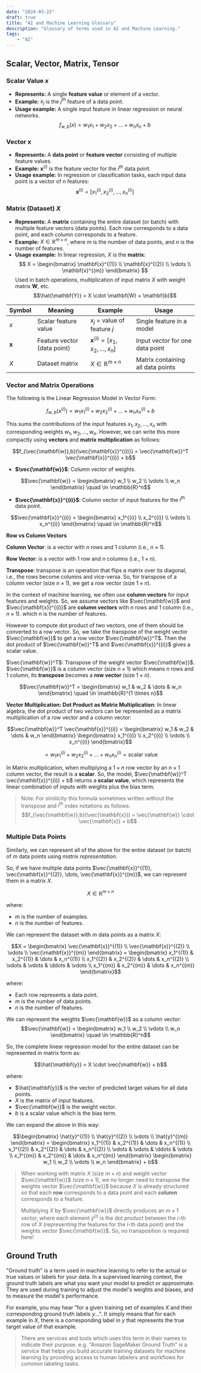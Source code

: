 ```yaml
---
date: "2024-03-22"
draft: true
title: "AI and Machine Learning Glossary"
description: "Glossary of terms used in AI and Machine Learning."
tags:
    - "AI"
---
```



## Scalar, Vector, Matrix, Tensor
### Scalar Value **$x$**
- **Represents:** A single **feature value** or element of a vector.
- **Example:** $x_j$ is the $j^{th}$ feature of a data point.
- **Usage example:** A single input feature in linear regression or neural networks.
$$f_{w,b}(x) = w_{1}x_{1} + w_{2}x_{2} + \dots + w_{n}x_{n} + b$$


### Vector **$\mathbf{x}$**
- **Represents:** A **data point** or **feature vector** consisting of multiple feature values.
- **Example:** $\mathbf{x}^{(i)}$ is the feature vector for the $i^{th}$ data point.
- **Usage example:** In regression or classification tasks, each input data point is a vector of n features:
$$\mathbf{x}^{(i)} = [x_1^{(i)}, x_2^{(i)}, \dots, x_n^{(i)}]$$


### Matrix (Dataset) $X$
- **Represents:** A **matrix** containing the entire dataset (or batch) with multiple feature vectors (data points). Each row corresponds to a data point, and each column corresponds to a feature.
- **Example:** $X \in \mathbb{R}^{m \times n}$, where $m$ is the number of data points, and $n$ is the number of features.
- **Usage example:** In linear regression, $X$ is the **matrix**:
 $$
    X =
    \begin{bmatrix}
    \mathbf{x}^{(1)} \\
    \mathbf{x}^{(2)} \\
    \vdots \\
    \mathbf{x}^{(m)}
    \end{bmatrix}
 $$
Used in batch operations, multiplication of input matrix $X$ with weight matrix $\mathbf{W}$, etc.
$$\hat{\mathbf{Y}} = X \cdot \mathbf{W} + \mathbf{b}$$


|Symbol|Meaning|Example|Usage|
|-|-|-|-|
| $x$ | Scalar feature value | $x_j$ = value of feature $j$ | Single feature in a model |
| $\mathbf{x}$ | Feature vector (data point) | $\mathbf{x}^{(i)} = [x_1, x_2, \dots, x_n]$ | Input vector for one data point |
| $X$ | Dataset matrix | $X \in \mathbb{R}^{m \times n}$ | Matrix containing all data points |


### Vector and Matrix Operations

The following is the Linear Regression Model in Vector Form:

$$f_{w,b}(x^{(i)}) = w_1 x_1^{(i)} + w_2 x_2^{(i)} + \dots + w_n x_n^{(i)} + b$$

This sums the contributions of the input features $x_1, x_2, \dots, x_n$ with corresponding weights $w_1, w_2, \dots, w_n$. However, we can write this more compactly using **vectors** and **matrix multiplication** as follows:


$$f_{\vec{\mathbf{w}},b}(\vec{\mathbf{x}}^{(i)}) = \vec{\mathbf{w}}^T \vec{\mathbf{x}}^{(i)} + b$$

- **$\vec{\mathbf{w}}$**: Column vector of weights.

$$\vec{\mathbf{w}} = \begin{bmatrix} w_1 \\ w_2 \\ \vdots \\ w_n \end{bmatrix} \quad \in \mathbb{R}^n$$

- **$\vec{\mathbf{x}}^{(i)}$**: Column vector of input features for the $i^{th}$ data point.

$$\vec{\mathbf{x}}^{(i)} = \begin{bmatrix} x_1^{(i)} \\ x_2^{(i)} \\ \vdots \\ x_n^{(i)} \end{bmatrix} \quad \in \mathbb{R}^n$$

**Row vs Column Vectors**

**Column Vector**: is a vector with $n$ rows and 1 column (i.e., $n \times 1$).

**Row Vector**: is a vector with 1 row and $n$ columns (i.e., $1 \times n$).

**Transpose**: transpose is an operation that flips a matrix over its diagonal, i.e., the rows become columns and vice-versa. So, for transpose of a column vector (size $n \times 1$), we get a row vector (size $1 \times n$).

In the context of machine learning, we often use **column vectors** for input features and weights. So, we assume vectors like $\vec{\mathbf{w}}$ and $\vec{\mathbf{x}}^{(i)}$ are **column vectors** with $n$ rows and 1 column (i.e., $n \times 1$). which $n$ is the number of features.

However to compute dot product of two vectors, one of them should be converted to a row vector. So, we take the transpose of the weight vector $\vec{\mathbf{w}}$ to get a row vector $\vec{\mathbf{w}}^T$. Then the dot product of $\vec{\mathbf{w}}^T$ and $\vec{\mathbf{x}}^{(i)}$ gives a scalar value.

$\vec{\mathbf{w}}^T$: Transpose of the weight vector $\vec{\mathbf{w}}$. $\vec{\mathbf{w}}$ is a column vector (size $n \times 1$) which means $n$ rows and $1$ column, its **transpose** becomes a **row vector** (size $1 \times n$).

$$\vec{\mathbf{w}}^T = \begin{bmatrix} w_1 & w_2 & \dots & w_n \end{bmatrix} \quad \in \mathbb{R}^{1 \times n}$$


**Vector Multiplication: Dot Product as Matrix Multiplication**: In linear algebra, the dot product of two vectors can be represented as a matrix multiplication of a row vector and a column vector:

$$\vec{\mathbf{w}}^T \vec{\mathbf{x}}^{(i)} =  \begin{bmatrix} w_1 & w_2 & \dots & w_n \end{bmatrix} \begin{bmatrix} x_1^{(i)} \\ x_2^{(i)} \\ \vdots \\ x_n^{(i)} \end{bmatrix}$$

$$= w_1 x_1^{(i)} + w_2 x_2^{(i)} + \dots + w_n x_n^{(i)} = \text{scalar value}$$

In Matrix multiplication, when multiplying a $1 \times n$ row vector by an $n \times 1$ column vector, the result is a **scalar**. So, the model, $\vec{\mathbf{w}}^T \vec{\mathbf{x}}^{(i)} + b$ returns a **scalar value**, which represents the linear combination of inputs with weights plus the bias term.

> Note: For similicity this formula sometimes written without the transpose and ${i}^{th}$ index notations as follows:
> $$f_{\vec{\mathbf{w}},b}(\vec{\mathbf{x}}) = \vec{\mathbf{w}} \cdot \vec{\mathbf{x}} + b$$

### **Multiple Data Points**
Similarly, we can represent all of the above for the entire dataset (or batch) of $m$ data points using _matrix representation_.

So, if we have multiple data points $\vec{\mathbf{x}}^{(1)}, \vec{\mathbf{x}}^{(2)}, \dots, \vec{\mathbf{x}}^{(m)}$, we can represent them in a matrix $X$.

$$X \in \mathbb{R}^{m \times n}$$

where:
- $m$ is the number of examples.
- $n$ is the number of features.


We can represent the dataset with $m$ data points as a matrix $X$:

$$X = \begin{bmatrix} \vec{\mathbf{x}}^{(1)} \\ \vec{\mathbf{x}}^{(2)} \\ \vdots \\ \vec{\mathbf{x}}^{(m)} \end{bmatrix} = \begin{bmatrix} x_1^{(1)} & x_2^{(1)} & \dots & x_n^{(1)} \\ x_1^{(2)} & x_2^{(2)} & \dots & x_n^{(2)} \\ \vdots & \vdots & \ddots & \vdots \\ x_1^{(m)} & x_2^{(m)} & \dots & x_n^{(m)} \end{bmatrix}$$

where:
- Each row represents a data point.
- $m$ is the number of data points.
- $n$ is the number of features.

We can represent the weights $\vec{\mathbf{w}}$ as a column vector:
$$\vec{\mathbf{w}} = \begin{bmatrix} w_1 \\ w_2 \\ \vdots \\ w_n \end{bmatrix} \quad \in \mathbb{R}^n$$


So, the complete linear regression model for the entire dataset can be represented in matrix form as:

$$\hat{\mathbf{y}} = X \cdot \vec{\mathbf{w}} + b$$

where:
- $\hat{\mathbf{y}}$ is the vector of predicted target values for all data points.
- $X$ is the matrix of input features.
- $\vec{\mathbf{w}}$ is the weight vector.
- $b$ is a scalar value which is the bias term.


We can expand the above in this way:

$$\begin{bmatrix} \hat{y}^{(1)} \\ \hat{y}^{(2)} \\ \vdots \\ \hat{y}^{(m)} \end{bmatrix} = \begin{bmatrix} x_1^{(1)} & x_2^{(1)} & \dots & x_n^{(1)} \\ x_1^{(2)} & x_2^{(2)} & \dots & x_n^{(2)} \\ \vdots & \vdots & \ddots & \vdots \\ x_1^{(m)} & x_2^{(m)} & \dots & x_n^{(m)} \end{bmatrix} \begin{bmatrix} w_1 \\ w_2 \\ \vdots \\ w_n \end{bmatrix} + b$$

> When working with matrix $X$ (size $m \times n$) and weight vector $\vec{\mathbf{w}}$ (size $n \times 1$), we no longer need to transpose the weights vector $\vec{\mathbf{w}}$ because $X$ is already structured so that each **row** corresponds to a data point and each **column** corresponds to a feature.
>
> Multiplying $X$ by $\vec{\mathbf{w}}$ directly produces an $m \times 1$ vector, where each element $\hat{y}^{(i)}$ is the dot product between the $i$-th row of $X$ (representing the features for the $i$-th data point) and the weights vector $\vec{\mathbf{w}}$. So, no transposition is required here!

## Ground Truth
"Ground truth" is a term used in machine learning to refer to the actual or true values or labels for your data. In a supervised learning context, the ground truth labels are what you want your model to predict or approximate. They are used during training to adjust the model's weights and biases, and to measure the model's performance.

For example, you may hear "for a given training set of examples $X$ and their corresponding ground truth labels $y$...". It simply means that for each example in $X$, there is a corresponding label in $y$ that represents the true target value of that example.

> There are services and tools which uses this term in their names to indicate their purpose. e.g. "Amazon SageMaker Ground Truth" is a service that helps you build accurate training datasets for machine learning by providing access to human labelers and workflows for common labeling tasks.

